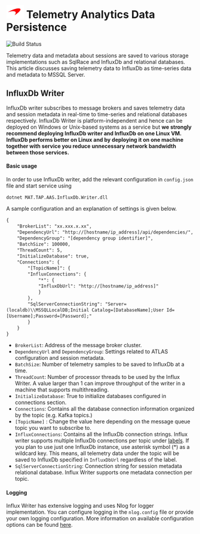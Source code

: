 # ![logo](/docs/branding.bmp) Telemetry Analytics Data Persistence

![Build Status](https://mat-ocs.visualstudio.com/Telemetry%20Analytics%20Platform/_apis/build/status/MAT.TAP.TelemetryAnalytics.API/MAT.TAP.TelemetryAnalytics.API%20-%20Pull%20Request%20Gateway?branchName=develop)

Telemetry data and metadata about sessions are saved to various storage implementations such as SqlRace and InfluxDb and relational databases. This article discusses saving telemetry data to InfluxDb as time-series data and metadata to MSSQL Server.

## InfluxDb Writer

InfluxDb writer subscribes to message brokers and saves telemetry data and session metadata in real-time to time-series and relational databases respectively. InfluxDb Writer is platform-independent and hence can be deployed on Windows or Unix-based systems as a service but **we strongly recommend deploying InfluxDb writer and InfluxDb on one Linux VM. InfluxDb performs better on Linux and by deploying it on one machine together with service you reduce unnecessary network bandwidth between those services.**

#### Basic usage

In order to use InfluxDb writer, add the relevant configuration in `config.json` file and start service using

    dotnet MAT.TAP.AAS.InfluxDb.Writer.dll

A sample configuration and an explanation of settings is given below.

    {
        "BrokerList": "xx.xxx.x.xx",
        "DependencyUrl": "http://[hostname/ip_address]/api/dependencies/",
        "DependencyGroup": "[dependency group identifier]",
        "BatchSize": 100000,
        "ThreadCount": 5,
        "InitializeDatabase": true,
        "Connections": {
            "[TopicName]": {
            "InfluxConnections": {
                "*": {
                "InfluxDbUrl": "http://[hostname/ip_address]"
                }
            },
            "SqlServerConnectionString": "Server=(localdb)\\MSSQLLocalDB;Initial Catalog=[DatabaseName];User Id=[Username];Password=[Password];"
            }
        }
    }

- `BrokerList`: Address of the message broker cluster.
- `DependencyUrl` and `DependencyGroup`: Settings related to ATLAS configuration and session metadata.
- `BatchSize`: Number of telemetry samples to be saved to InfluxDb at a time.
- `ThreadCount`: Number of processor threads to be used by the Influx Writer. A value larger than 1 can improve throughput of the writer in a machine that supports multithreading.
- `InitializeDatabase`: True to initialize databases configured in connections section.
- `Connections`: Contains all the database connection information organized by the topic (e.g. Kafka topics.)
- `[TopicName]` : Change the value here depending on the message queue topic you want to subscribe to.
- `InfluxConnections`: Contains all the InfluxDb connection strings. Influx writer supports multiple InfluxDb connections per topic under [labels](#label-supprt). If you plan to use just one InfluxDb instance, use asterisk symbol (*) as a wildcard key. This means, all telemetry data under the topic will be saved to InfluxDb specified in `InfluxDbUrl` regardless of the label.
- `SqlServerConnectionString`: Connection string for session metadata relational database. Influx Writer supports one metadata connection per topic.

#### Logging

Influx Writer has extensive logging and uses Nlog for logger implementation. You can configure logging in the `nlog.config` file or provide your own logging configuration. More information on available configuration options can be found [here](https://github.com/nlog/nlog/wiki/Configuration-file).
